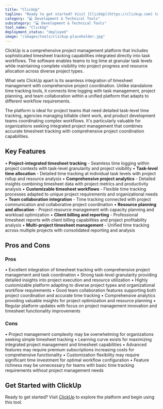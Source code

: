 ```yaml
---
title: "ClickUp"
tagline: "Ready to get started? Visit [ClickUp](https://clickup.com) to explore the platform and begin using this tool...."
category: "💻 Development & Technical Tools"
subcategory: "💻 Development & Technical Tools"
tool_name: "ClickUp"
deployment_status: "deployed"
image: "/images/tools/clickup-placeholder.jpg"
---
```

ClickUp is a comprehensive project management platform that includes sophisticated timesheet tracking capabilities integrated directly into task workflows. The software enables teams to log time at granular task levels while maintaining complete visibility into project progress and resource allocation across diverse project types.

What sets ClickUp apart is its seamless integration of timesheet management with comprehensive project coordination. Unlike standalone time tracking tools, it connects time logging with task management, project planning, and team collaboration within a unified platform that adapts to different workflow requirements.

The platform is ideal for project teams that need detailed task-level time tracking, agencies managing billable client work, and product development teams coordinating complex workflows. It's particularly valuable for organizations seeking integrated project management that combines accurate timesheet tracking with comprehensive project coordination capabilities.

## Key Features

• **Project-integrated timesheet tracking** - Seamless time logging within project contexts with task-level granularity and project visibility
• **Task-level time allocation** - Detailed time tracking at individual task levels with project rollup and resource analysis
• **Comprehensive project analytics** - Detailed insights combining timesheet data with project metrics and productivity analysis
• **Customizable timesheet workflows** - Flexible time tracking processes adapted to unique project requirements and organizational needs
• **Team collaboration integration** - Time tracking connected with project communication and collaborative project coordination
• **Resource planning and allocation** - Project resource management with capacity planning and workload optimization
• **Client billing and reporting** - Professional timesheet reports with client billing capabilities and project profitability analysis
• **Multi-project timesheet management** - Unified time tracking across multiple projects with consolidated reporting and analysis

## Pros and Cons

### Pros
• Excellent integration of timesheet tracking with comprehensive project management and task coordination
• Strong task-level granularity providing detailed insights into project execution and resource utilization
• Highly customizable platform adapting to diverse project types and organizational workflow requirements
• Good team collaboration features supporting both project coordination and accurate time tracking
• Comprehensive analytics providing valuable insights for project optimization and resource planning
• Regular platform updates with focus on project management innovation and timesheet functionality improvements

### Cons
• Project management complexity may be overwhelming for organizations seeking simple timesheet tracking
• Learning curve exists for maximizing integrated project management and timesheet capabilities
• Advanced features may require premium subscriptions increasing costs for comprehensive functionality
• Customization flexibility may require significant time investment for optimal workflow configuration
• Feature richness may be unnecessary for teams with basic time tracking requirements without project management needs

## Get Started with ClickUp

Ready to get started? Visit [ClickUp](https://clickup.com) to explore the platform and begin using this tool.